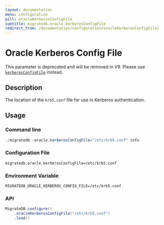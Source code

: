 ```yaml
---
layout: documentation
menu: configuration
pill: oracleKerberosConfigFile
subtitle: migratedb.oracle.kerberosConfigFile
redirect_from: /documentation/configuration/oracleKerberosConfigFile/
---
```


# Oracle Kerberos Config File

This parameter is deprecated and will be removed in V9. Please
use [`kerberosConfigFile`](/documentation/configuration/parameters/kerberosConfigFile) instead.

## Description

The location of the `krb5.conf` file for use in Kerberos authentication.

## Usage

### Command line

```powershell
./migratedb -oracle.kerberosConfigFile="/etc/krb5.conf" info
```

### Configuration File

```properties
migratedb.oracle.kerberosConfigFile=/etc/krb5.conf
```

### Environment Variable

```properties
MIGRATEDB_ORACLE_KERBEROS_CONFIG_FILE=/etc/krb5.conf
```

### API

```java
MigrateDB.configure()
    .oracleKerberosConfigFile("/etc/krb5.conf")
    .load()
```
